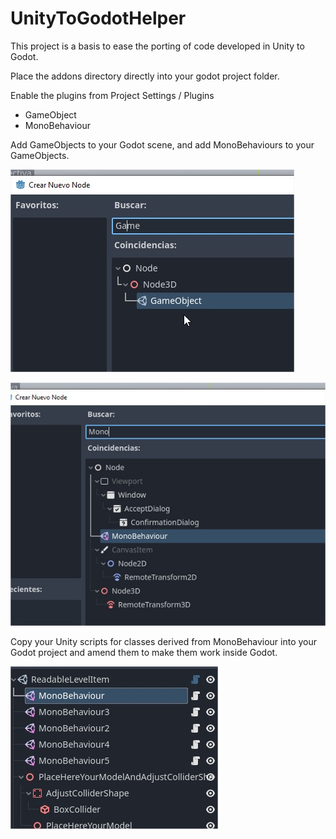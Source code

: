 # UnityToGodotHelper
This project is a basis to ease the porting of code developed in Unity to Godot.

Place the addons directory directly into your godot project folder.

Enable the plugins from Project Settings / Plugins
- GameObject
- MonoBehaviour

Add GameObjects to your Godot scene, and add MonoBehaviours to your GameObjects.

![GameObject](imgs/NewNode_2.jpg "GameObject")

![MonoBehaviour](imgs/NewNode.jpg "MonoBehaviour")

Copy your Unity scripts for classes derived from MonoBehaviour into your Godot project and amend them to make them work inside Godot.

![SceneTree](imgs/SceneTree.jpg "SceneTree")